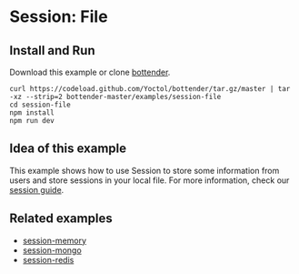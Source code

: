 # Session: File

## Install and Run

Download this example or clone [bottender](https://github.com/Yoctol/bottender).

```
curl https://codeload.github.com/Yoctol/bottender/tar.gz/master | tar -xz --strip=2 bottender-master/examples/session-file
cd session-file
npm install
npm run dev
```

## Idea of this example

This example shows how to use Session to store some information from users and
store sessions in your local file. For more information, check our
[session guide](https://bottender.js.org/docs/Guides-Session).

## Related examples

- [session-memory](../session-memory)
- [session-mongo](../session-mongo)
- [session-redis](../session-redis)
